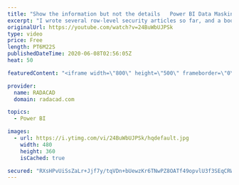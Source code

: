 ```yaml
---
title: "Show the information but not the details   Power BI Data Masking"
excerpt: "I wrote several row-level security articles so far, and a book. I explained how to restrict access to the data using row-level security approaches. However, one of the questions I got recently is this: “I want users to see one another’s sales information, but not to see who others are! How can I do that"
originalUrl: https://youtube.com/watch?v=24BuWbUJPSk
type: video
price: Free
length: PT6M22S
publishedDateTime: 2020-06-08T02:56:05Z
heat: 50

featuredContent: "<iframe width=\"800\" height=\"500\" frameborder=\"0\" src=\"https://www.youtube.com/embed/24BuWbUJPSk\" allow=\"accelerometer; autoplay; encrypted-media; gyroscope; picture-in-picture\" allowfullscreen></iframe>"

provider:
  name: RADACAD
  domain: radacad.com

topics:
  - Power BI

images:
  - url: https://i.ytimg.com/vi/24BuWbUJPSk/hqdefault.jpg
    width: 480
    height: 360
    isCached: true

secured: "RXsHPvUiSsZaLr+Jjf7y/tqVDn+bUewzKr6TNwPZ8OATf49opvlU3f3SEqCRWJVi2pkAcbiShsD+nOlBRbKBk8sy9UN4qppqVSMGYRWW4wIOhwk6+6G70E8CoYW108lQgenLtCGj+Xm5LSvMEO9zAVoRKTgXOuN7YWIuNNLi4C2ny+DpMDTgGmx8KQqNiG1LV8KhN/bwN8Lan3lpGhidBoZu5NkQLQjcH2dL37wr43DYkISeX8TpLU+xK3MiM5ZpG5NR04nqZNPVLHCVRnNXBHE8mqGV8uKAIvmGeGlnfASlsMhCJ72UvBM4QteJTBPGJeK3bikxTIm8ZDaQD6xyOHarmto1Z/JMyw9F2RMSF/fP/z0VLNJj9ZgTOI19x/82y91kIBKUikp26Yvc8Q5Kwly9HGeXxkNKHWNDV37zqJQ=;KTWylVMFZp7acItByb5gHg=="
---
```


